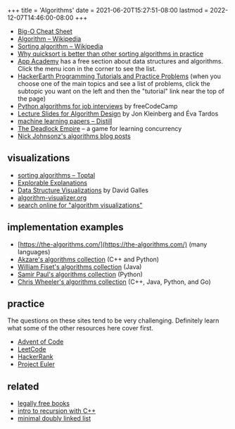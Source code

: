 +++
title = 'Algorithms'
date = 2021-06-20T15:27:51-08:00
lastmod = 2022-12-07T14:46:00-08:00
+++

* [Big-O Cheat Sheet](https://www.bigocheatsheet.com/)
* [Algorithm – Wikipedia](https://en.wikipedia.org/wiki/Algorithm)
* [Sorting algorithm – Wikipedia](https://en.wikipedia.org/wiki/Sorting_algorithm)
* [Why quicksort is better than other sorting algorithms in practice](https://cs.stackexchange.com/questions/3/why-is-quicksort-better-than-other-sorting-algorithms-in-practice)
* [App Academy](https://open.appacademy.io/learn/full-stack-online/data-structures-and-algorithms/constant--linear--logarithmic-math-behavior) has a free section about data structures and algorithms. Click the menu icon in the corner to see the list.
* [HackerEarth Programming Tutorials and Practice Problems](https://www.hackerearth.com/practice/) (when you choose one of the main topics and see a list of problems, click the subtopic you want on the left and then the "tutorial" link near the top of the page)
* [Python algorithms for job interviews](https://www.freecodecamp.org/news/python-algorithms-for-job-interviews/) by freeCodeCamp
* [Lecture Slides for Algorithm Design](https://www.cs.princeton.edu/~wayne/kleinberg-tardos/) by Jon Kleinberg and Éva Tardos
* [machine learning papers – Distill](https://distill.pub/)
* [The Deadlock Empire](https://deadlockempire.github.io/) – a game for learning concurrency
* [Nick Johnsonz's algorithms blog posts](http://blog.notdot.net/tag/damn-cool-algorithms)

## visualizations

* [sorting algorithms – Toptal](https://www.toptal.com/developers/sorting-algorithms)
* [Explorable Explanations](https://explorabl.es/programming/)
* [Data Structure Visualizations](https://www.cs.usfca.edu/~galles/visualization/Algorithms.html) by David Galles
* [algorithm-visualizer.org](https://algorithm-visualizer.org/)
* [search online for "algorithm visualizations"](https://duckduckgo.com/?t=ffab&q=algorithm+visualizations&atb=v305-1&ia=web)

## implementation examples

* [https://the-algorithms.com/](https://the-algorithms.com/) (many languages)
* [Akzare's algorithms collection](https://github.com/akzare/Algorithms) (C++ and Python)
* [William Fiset's algorithms collection](https://github.com/williamfiset/Algorithms) (Java)
* [Samir Paul's algorithms collection](https://github.com/SamirPaul1/DSAlgo) (Python)
* [Chris Wheeler's algorithms collection](https://github.com/wheelercj/Algorithms) (C++, Java, Python, and Go)

## practice

The questions on these sites tend to be very challenging. Definitely learn what some of the other resources here cover first.

* [Advent of Code](https://adventofcode.com/)
* [LeetCode](https://www.leetcode.com)
* [HackerRank](https://www.hackerrank.com/)
* [Project Euler](https://projecteuler.net/)

## related

* [legally free books](https://wheelercj.github.io/notes/pages/20210410221127.html)
* [intro to recursion with C++](https://wheelercj.github.io/notes/pages/20220502232349.html)
* [minimal doubly linked list](/minimal-doubly-linked-list)
